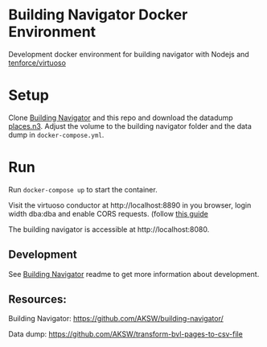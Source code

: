 # Building Navigator Docker Environment

Development docker environment for building navigator with Nodejs and [tenforce/virtuoso](https://hub.docker.com/r/tenforce/virtuoso/)

# Setup

Clone [Building Navigator](https://github.com/AKSW/building-navigator/) and this repo and download the datadump [places.n3](https://github.com/AKSW/transform-bvl-pages-to-csv-file). Adjust the volume to the building navigator folder and the data dump in `docker-compose.yml`.

# Run

Run `docker-compose up` to start the container.

Visit the virtuoso conductor at http://localhost:8890 in you browser, login width dba:dba and enable CORS requests. (follow [this guide](https://virtuoso.openlinksw.com/dataspace/doc/dav/wiki/Main/VirtTipsAndTricksCORsEnableSPARQLURLs)

The building navigator is accessible at http://localhost:8080.

## Development

See [Building Navigator](https://github.com/AKSW/building-navigator/) readme to get more information about development.

## Resources:

Building Navigator: https://github.com/AKSW/building-navigator/

Data dump: https://github.com/AKSW/transform-bvl-pages-to-csv-file
